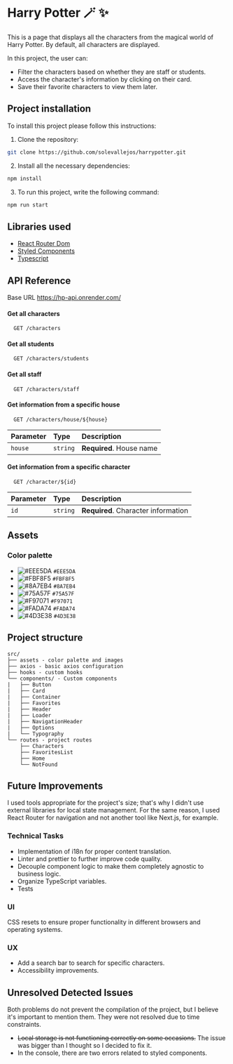 # Harry Potter 🪄 ✨
This is a page that displays all the characters from the magical world of Harry Potter. By default, all characters are displayed.

In this project, the user can:

- Filter the characters based on whether they are staff or students.
- Access the character's information by clicking on their card.
- Save their favorite characters to view them later.

## Project installation
To install this project please follow this instructions:

1. Clone the repository:
```bash
git clone https://github.com/solevallejos/harrypotter.git
```

2. Install all the necessary dependencies:
```bash
npm install
```

3. To run this project, write the following command:
```bash
npm run start
```

## Libraries used
* [React Router Dom](https://www.npmjs.com/package/react-router-dom)
* [Styled Components](https://styled-components.com/)
* [Typescript](https://www.typescriptlang.org/)

## API Reference
Base URL https://hp-api.onrender.com/

#### Get all characters
```http
  GET /characters
```
#### Get all students
```http
  GET /characters/students
```
#### Get all staff
```http
  GET /characters/staff
```

#### Get information from a specific house
```http
  GET /characters/house/${house}
```

| Parameter | Type     | Description                       |
| :-------- | :------- | :-------------------------------- |
| `house`   | `string` | **Required**. House name |


#### Get information from a specific character
```http
  GET /character/${id}
```

| Parameter | Type     | Description                       |
| :-------- | :------- | :-------------------------------- |
| `id`      | `string` | **Required**. Character information |


## Assets

### Color palette
- ![#EEE5DA](https://placehold.co/15x15/EEE5DA/EEE5DA.png) `#EEE5DA`
- ![#FBF8F5](https://placehold.co/15x15/FBF8F5/FBF8F5.png) `#FBF8F5`
- ![#8A7EB4](https://placehold.co/15x15/8A7EB4/8A7EB4.png) `#8A7EB4`
- ![#75A57F](https://placehold.co/15x15/75A57F/75A57F.png) `#75A57F`
- ![#F97071](https://placehold.co/15x15/F97071/F97071.png) `#F97071`
- ![#FADA74](https://placehold.co/15x15/FADA74/FADA74.png) `#FADA74`
- ![#4D3E38](https://placehold.co/15x15/4D3E38/4D3E38.png) `#4D3E38`

## Project structure
```
src/
├── assets - color palette and images
├── axios - basic axios configuration
├── hooks - custom hooks
└── components/ - Custom components
|   ├── Button
|   ├── Card
|   ├── Container
|   ├── Favorites
|   ├── Header
|   ├── Loader
|   ├── NavigationHeader
|   ├── Options
|   └── Typography
└── routes - project routes
    ├── Characters
    ├── FavoritesList
    ├── Home
    └── NotFound

```


## Future Improvements
I used tools appropriate for the project's size; that's why I didn't use external libraries for local state management. For the same reason, I used React Router for navigation and not another tool like Next.js, for example.

   ### Technical Tasks
  - Implementation of i18n for proper content translation.
  - Linter and prettier to further improve code quality.
  - Decouple component logic to make them completely agnostic to business logic.
  - Organize TypeScript variables.
  - Tests

  ### UI
  CSS resets to ensure proper functionality in different browsers and operating systems.

  ### UX
  - Add a search bar to search for specific characters.
  - Accessibility improvements.
  
## Unresolved Detected Issues
Both problems do not prevent the compilation of the project, but I believe it's important to mention them. They were not resolved due to time constraints.

- ~~Local storage is not functioning correctly on some occasions.~~ The issue was bigger than I thought so I decided to fix it.
- In the console, there are two errors related to styled components.
    